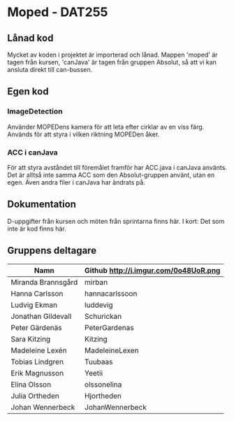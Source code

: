 # Moped - DAT255


## Lånad kod
Mycket av koden i projektet är importerad och lånad. Mappen 'moped' är tagen från kursen, 'canJava' är tagen från gruppen Absolut, så att vi kan ansluta direkt till can-bussen. 

## Egen kod
### ImageDetection
Använder MOPEDens kamera för att leta efter cirklar av en viss färg. Används för att styra i vilken riktning MOPEDen åker. 

### ACC i canJava
För att styra avståndet till föremålet framför har ACC.java i canJava använts. Det är alltså inte samma ACC som den Absolut-gruppen använt, utan en egen. Även andra filer i canJava har ändrats på.

## Dokumentation
D-uppgifter från kursen och möten från sprintarna finns här. I kort: Det som inte är kod finns här. 

## Gruppens deltagare

| Namn               |  Github     http://i.imgur.com/0o48UoR.png     |
|--------------------|--------------------|
| Miranda Brannsgård |  mirban            |
| Hanna Carlsson     |  hannacarlssoon    |
| Ludvig Ekman       |  luddevig          |
| Jonathan Gildevall |  Schurickan        |
| Peter Gärdenäs     |  PeterGardenas     |
| Sara Kitzing       |  Kitzing           |
| Madeleine Lexén    |  MadeleineLexen    |
| Tobias Lindgren    |  Tuubaas           |
| Erik Magnusson     |  Yeetii            |
| Elina Olsson       |  olssonelina       |
| Julia Ortheden     |  Hjortheden        |
| Johan Wennerbeck   |  JohanWennerbeck   |

